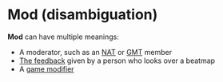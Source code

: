 # Mod (disambiguation)

**Mod** can have multiple meanings:

- A moderator, such as an [NAT](/wiki/People/The_Team/Nomination_Assessment_Team) or [GMT](/wiki/People/The_Team/Global_Moderation_Team) member
- [The feedback](/wiki/Modding) given by a person who looks over a beatmap
- A [game modifier](/wiki/Game_modifier)
